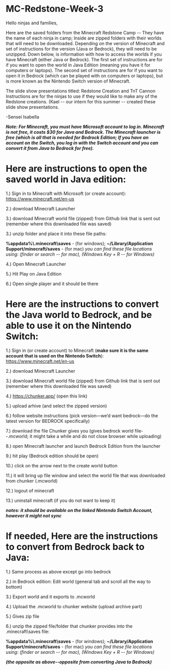 # MC-Redstone-Week-3
Hello ninjas and families,

Here are the saved folders from the Minecraft Redstone Camp -- They have the name of each ninja in camp; Inside are zipped folders with their worlds that will need to be downloaded. Depending on the version of Minecraft and set of instructions for the version (Java or Bedrock), they will need to be unzipped. Down below, is information with how to access the worlds if you have Minecraft (either Java or Bedrock). The first set of instructions are for if you want to open the world in Java Edition (meaning you have it for computers or laptops). The second set of instructions are for if you want to open it in Bedrock (which can be played with on computers or laptops), but is more known as the Nintendo Switch version of Minecraft. 

The slide show presentations titled: Redstone Creation and TnT Cannon Instructions are for the ninjas to use if they would like to make any of the Redstone creations. (Kael -- our intern for this summer -- created these slide show presentations.

-Sensei Isabella

***Note: For Minecraft, you must have Microsoft account to log in. Minecraft is not free, it costs $30 for Java and Bedrock. The Minecraft launcher is free (which is all that is needed for Bedrock Edition; If you have an account on the Switch, you log in with the Switch account and you can convert it from Java to Bedrock for free).***

# Here are instructions to open the saved world in Java edition: 
1.) Sign in to Minecraft with Microsoft (or create account): https://www.minecraft.net/en-us 

2.) download Minecraft Launcher 

3.) download Minecraft world file (zipped) from Github link that is sent out (remember where this downloaded file was saved) 

3.) unzip folder and place it into these file paths: 

**%appdata%\\.minecraft\saves** - (for windows); **~/Library/Application Support/minecraft/saves** - (for mac)
*you can find these file locations using: (finder or search -- for mac), (Windows Key + R -- for Windows)*

4.) Open Minecraft Launcher 

5.) Hit Play on Java Edition  

6.) Open single player and it should be there 


# Here are the instructions to convert the Java world to Bedrock, and be able to use it on the Nintendo Switch:
1.) Sign in (or create account) to Minecraft (**make sure it is the same account that is used on the Nintendo Switch**): https://www.minecraft.net/en-us  

2.) download Minecraft Launcher 

3.) download Minecraft world file (zipped) from Github link that is sent out (remember where this downloaded file was saved) 

4.) https://chunker.app/  (open this link) 

5.) upload arhive (and select the zipped version) 

6.) follow website instructions (pick version—we’d want bedrock—do the latest version for BEDROCK specifically) 

7.) download the file Chunker gives you (gives bedrock world file--.mcworld; it might take a while and do not close browser while uploading) 

8.) open Minecraft launcher and launch Bedrock Edition from the launcher 

9.) hit play (Bedrock edition should be open) 

10.) click on the arrow next to the create world button 

11.) it will bring up file window and select the world file that was downloaded from chunker (.mcworld) 

12.) logout of minecraft 

13.) uninstall minecraft (if you do not want to keep it) 

***notes: it should be available on the linked Nintendo Switch Account, however it might not sync*** 


# If needed, Here are the instructions to convert from Bedrock back to Java:

1.) Same process as above except go into bedrock 

2.) in Bedrock edition: Edit world (general tab and scroll all the way to bottom) 

3.) Export world and it exports to .mcworld 

4.) Upload the .mcworld to chunker website (upload archive part) 

5.) Gives zip file  

6.) unzip the zipped file/folder that chunker provides into the .minecraft\saves file:

**%appdata%\\.minecraft\saves** - (for windows); **~/Library/Application Support/minecraft/saves** - (for mac)
*you can find these file locations using: (finder or search -- for mac), (Windows Key + R -- for Windows)*
 

***(the opposite as above--opposite from converting Java to Bedrock)***
